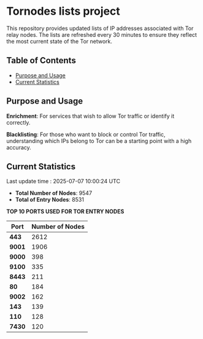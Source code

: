 # Tornodes lists project

This repository provides updated lists of IP addresses associated with Tor relay nodes. The lists are refreshed every 30 minutes to ensure they reflect the most current state of the Tor network.

## Table of Contents

- [Purpose and Usage](#purpose-and-usage)
- [Current Statistics](#current-statistics)


## Purpose and Usage

**Enrichment**: For services that wish to allow Tor traffic or identify it correctly.

**Blacklisting**: For those who want to block or control Tor traffic, understanding which IPs belong to Tor can be a starting point with a high accuracy.

## Current Statistics

Last update time : 2025-07-07 10:00:24 UTC

- **Total Number of Nodes**: 9547
- **Total of Entry Nodes**: 8531

**TOP 10 PORTS USED FOR TOR ENTRY NODES**

| **Port** | **Number of Nodes** |
|------|-----------------|
| **443**   | 2612  |
| **9001**   | 1906  |
| **9000**   | 398  |
| **9100**   | 335  |
| **8443**   | 211  |
| **80**   | 184  |
| **9002**   | 162  |
| **143**   | 139  |
| **110**   | 128  |
| **7430**   | 120  |

